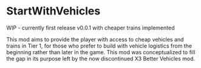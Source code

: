 # StartWithVehicles

WIP - currently first release v0.0.1 with cheaper trains implemented  

This mod aims to provide the player with access to cheap vehicles and trains in Tier 1, for those who prefer to build with vehicle logistics from the beginning rather than later in the game. This mod was conceptualized to fill the gap in its purpose left by the now discontinued X3 Better Vehicles mod. 
